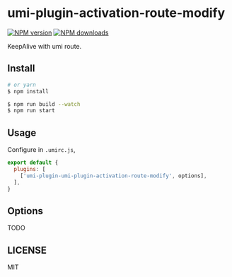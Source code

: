 # umi-plugin-activation-route-modify

[![NPM version](https://img.shields.io/npm/v/umi-plugin-activation-route-modify.svg?style=flat)](https://npmjs.org/package/umi-plugin-activation-route-modify)
[![NPM downloads](http://img.shields.io/npm/dm/umi-plugin-activation-route-modify.svg?style=flat)](https://npmjs.org/package/umi-plugin-activation-route-modify)

KeepAlive with umi route.

## Install

```bash
# or yarn
$ npm install
```

```bash
$ npm run build --watch
$ npm run start
```

## Usage

Configure in `.umirc.js`,

```js
export default {
  plugins: [
    ['umi-plugin-umi-plugin-activation-route-modify', options],
  ],
}
```

## Options

TODO

## LICENSE

MIT
